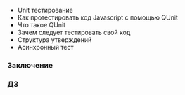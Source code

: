  - Unit тестирование
 - Как протестировать код Javascript с помощью QUnit
 - Что такое QUnit
 - Зачем следует тестировать свой код
 - Структура утверждений
 - Асинхронный тест
 
### Заключение

### ДЗ